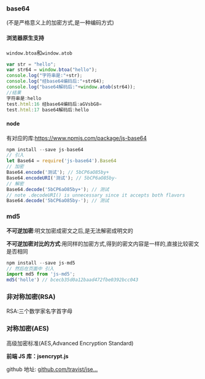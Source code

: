 ### base64

(不是严格意义上的加密方式,是一种编码方式)

#### 浏览器原生支持

`window.btoa`和`window.atob`

```js
var str = "hello";
var str64 = window.btoa("hello");
console.log("字符串是:"+str);
console.log("经base64编码后:"+str64);
console.log("base64解码后:"+window.atob(str64));
//结果
字符串是:hello
test.html:16 经base64编码后:aGVsbG8=
test.html:17 base64解码后:hello
```

#### node

有对应的库:https://www.npmjs.com/package/js-base64

```js
npm install --save js-base64
// 引入
let Base64 = require('js-base64').Base64
// 加密
Base64.encode('测试'); // 5bCP6aO85by+ 
Base64.encodeURI('测试'); // 5bCP6aO85by- 
// 解密
Base64.decode('5bCP6aO85by+'); // 测试
// note .decodeURI() is unnecessary since it accepts both flavors
Base64.decode('5bCP6aO85by-'); // 测试

```

### md5

**不可逆加密**:明文加密成密文之后,是无法解密成明文的

**不可逆加密对比的方式**:用同样的加密方式,得到的密文内容是一样的,直接比较密文是否相同

```js
npm install --save js-md5
// 然后在页面中 引入
import md5 from 'js-md5';   
md5('holle') // bcecb35d0a12baad472fbe0392bcc043
```

### 非对称加密(RSA)

RSA:三个数学家名字首字母

### 对称加密(AES)

高级加密标准(AES,Advanced Encryption Standard)

**前端 JS 库：jsencrypt.js**

 github 地址: [github.com/travist/jse…](https://link.juejin.cn/?target=https%3A%2F%2Fgithub.com%2Ftravist%2Fjsencrypt%2Ftree%2Fmaster%2Fbin)

















